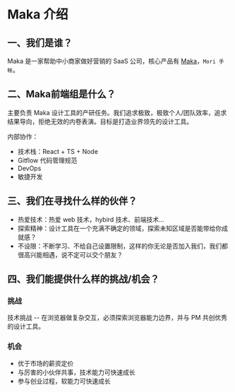 # Maka 介绍

## 一、我们是谁？

Maka 是一家帮助中小商家做好营销的 SaaS 公司，核心产品有 [Maka](https://www.maka.im/home)，`Mori 手帐`。

## 二、Maka前端组是什么？

主要负责 Maka 设计工具的产研任务。我们追求极致，极致个人/团队效率，追求结果导向，拒绝无效的内卷表演。目标是打造业界领先的设计工具。

内部协作：

- 技术栈：React + TS + Node
- Gitflow 代码管理规范
- DevOps
- 敏捷开发

## 三、我们在寻找什么样的伙伴？

- 热爱技术：热爱 web 技术，hybird 技术、前端技术...
- 探索精神：设计工具在一个充满不确定的领域，探索未知区域是否能带给你成就感？
- 不设限：不断学习、不给自己设置限制，这样的你无论是否加入我们，我们都很高兴能相遇，说不定可以交个朋友？

## 四、我们能提供什么样的挑战/机会？

### 挑战

技术挑战 -- 在浏览器做复杂交互，必须探索浏览器能力边界，并与 PM 共创优秀的设计工具。

### 机会

- 优于市场的薪资定价
- 与厉害的小伙伴共事，技术能力可快速成长
- 参与创业过程，软能力可快速成长
